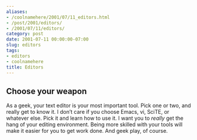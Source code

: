 ```yaml
---
aliases:
- /coolnamehere/2001/07/11_editors.html
- /post/2001/editors/
- /2001/07/11/editors/
category: post
date: 2001-07-11 00:00:00-07:00
slug: editors
tags:
- editors
- coolnamehere
title: Editors
---
```


## Choose your weapon

As a geek, your text editor is your most important tool. Pick one or two, and really get to know it. I don’t care if you choose Emacs, vi, SciTE, or whatever else. Pick it and learn how to use it. I want you to *really* get the hang of your editing environment. Being more skilled with your tools will make it easier for you to get work done. And geek play, of course.
